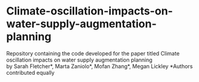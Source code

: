 # Climate-oscillation-impacts-on-water-supply-augmentation-planning

Repository containing the code developed for the paper titled Climate oscillation impacts on water supply augmentation planning  
by Sarah Fletcher*, Marta Zaniolo*, Mofan Zhang*, Megan Lickley 
*Authors contributed equally 

